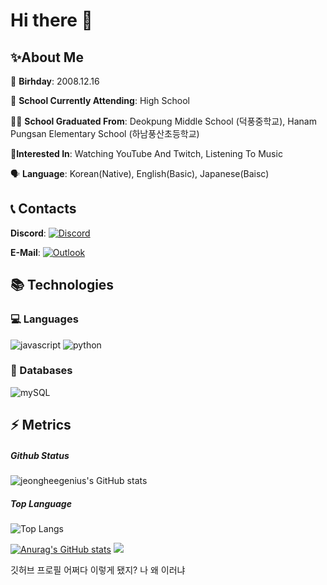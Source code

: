 # Hi there 👋

## ✨About Me
🎂 **Birhday**: 2008.12.16

🤵 **School Currently Attending**: High School

👨‍🎓 **School Graduated From**: Deokpung Middle School (덕풍중학교), Hanam Pungsan Elementary School (하남풍산초등학교)

💙**Interested In**: Watching YouTube And Twitch, Listening To Music

:speaking_head: **Language**: Korean(Native), English(Basic), Japanese(Baisc)

## :telephone_receiver: Contacts
**Discord**: [![Discord](https://img.shields.io/badge/jeonghee-5865F2?style=for-the-badge&logo=discord&logoColor=FFFFFF)](https://discord.com/users/673471748599054336)

**E-Mail**: [![Outlook](https://img.shields.io/badge/ujin6121@gmail.com-0078D4?style=for-the-badge&logo=microsoft-outlook&logoColor=FFFFFF)](mailto:ujin6121@gmail.com)

## 📚 Technologies
### 💻 Languages
![javascript](https://img.shields.io/badge/javascript-323330.svg?&style=for-the-badge&logo=javascript&logoColor=F7DF1E)
![python](https://img.shields.io/badge/Python-3776AB?style=flat-square&logo=Python&logoColor=white)

### 💾 Databases
![mySQL](https://img.shields.io/badge/MySQL-00f?style=for-the-badge&logo=mysql&logoColor=FFFFFF)

## ⚡ Metrics
##### Github Status
![jeongheegenius's GitHub stats](https://github-readme-stats.vercel.app/api?username=jeongheegenius&show_icons=true&theme=tokyonight)

##### Top Language
![Top Langs](https://github-readme-stats.vercel.app/api/top-langs/?username=jeongheegenius&layout=compact&theme=tokyonight)

<!--
나중에 스네이크 넣든지 말든지 이거 쓴 나는 귀찮다
-->
<!--
**subak7676/subak7676** is a ✨ _special_ ✨ repository because its `README.md` (this file) appears on your GitHub profile.

Here are some ideas to get you started:

- 🔭 I’m currently working on ...
- 🌱 I’m currently learning ...
- 👯 I’m looking to collaborate on ...
- 🤔 I’m looking for help with ...
- 💬 Ask me about ...
- 📫 How to reach me: ...
- 😄 Pronouns: ...
- ⚡ Fun fact: ...
-->
[![Anurag's GitHub stats](https://github-readme-stats.vercel.app/api?username=subak7676)](https://github.com/anuraghazra/github-readme-stats)
<a href="https://discord.gg/XaCFHQGsnp" target="_blank"><img src="https://img.utdstc.com/icon/a4a/8a6/a4a8a6b50439dd0a020cc3b1b971df3af09ae118578014799abd16ac23be6649:200"/></a>



깃허브 프로필 어쩌다 이렇게 됐지?
나 왜 이러냐
